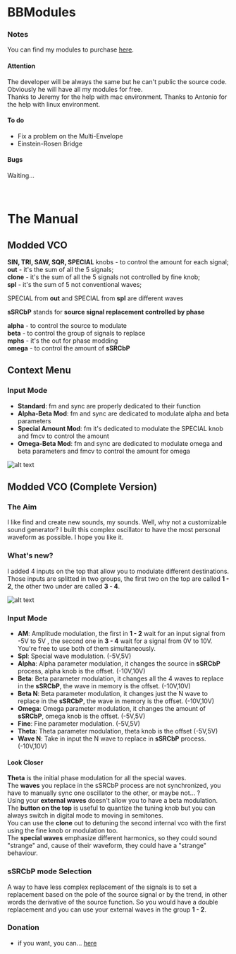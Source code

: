 # BBModules

### Notes
You can find my modules to purchase <a href="https://gumroad.com/bbmodules">here</a>.<br>

#### Attention
The developer will be always the same but he can't public the source code. Obviously he will have all my modules for free. <br>
Thanks to Jeremy for the help with mac environment. Thanks to Antonio for the help with linux environment.<br>

#### To do
- Fix a problem on the Multi-Envelope<br>
- Einstein-Rosen Bridge<br>

#### Bugs
Waiting...<br><br><br>

# The Manual

## Modded VCO

<b>SIN, TRI, SAW, SQR, SPECIAL</b> knobs - to control the amount for each signal;<br>
<b>out</b> - it's the sum of all the 5 signals;<br>
<b>clone</b> - it's the sum of all the 5 signals not controlled by fine knob;<br>
<b>spl</b> - it's the sum of 5 not conventional waves;<br>

SPECIAL from <b>out</b> and SPECIAL from <b>spl</b> are different waves<br>

<b>sSRCbP</b> stands for <b>source signal replacement controlled by phase</b> 

<b>alpha</b> - to control the source to modulate<br>
<b>beta</b> - to control the group of signals to replace<br>
<b>mphs</b> - it's the out for phase modding<br>
<b>omega</b> - to control the amount of <b>sSRCbP</b><br>

## Context Menu
### Input Mode

- <b>Standard</b>: fm and sync are properly dedicated to their function<br>
- <b>Alpha-Beta Mod</b>: fm and sync are dedicated to modulate alpha and beta parameters<br>
- <b>Special Amount Mod</b>: fm it's dedicated to modulate the SPECIAL knob and fmcv to control the amount<br>
- <b>Omega-Beta Mod</b>: fm and sync are dedicated to modulate omega and beta parameters and fmcv to control the amount for omega<br>

![alt text](https://github.com/soulbridge/BBModules/blob/master/free.jpg)

## Modded VCO (Complete Version)
### The Aim
I like find and create new sounds, my sounds. Well, why not a customizable sound generator? I built this complex oscillator to have the most personal waveform as possible. I hope you like it.<br>

### What's new?
I added 4 inputs on the top that allow you to modulate different destinations. Those inputs are splitted in two groups, the first two on the top are called <b>1 - 2</b>, the other two under are called <b>3 - 4</b>.<br>

![alt text](https://github.com/soulbridge/BBModules/blob/master/complete.jpg)

### Input Mode

- <b>AM</b>: Amplitude modulation, the first in <b>1 - 2</b> wait for an input signal from -5V to 5V , the second one in <b>3 - 4</b> wait for a signal from 0V to 10V. You're free to use both of them simultaneously.<br>
- <b>Spl</b>: Special wave modulation. (-5V,5V)<br>
- <b>Alpha</b>: Alpha parameter modulation, it changes the source in <b>sSRCbP</b> process, alpha knob is the offset. (-10V,10V)<br>
- <b>Beta</b>: Beta parameter modulation, it changes all the 4 waves to replace in the <b>sSRCbP</b>, the wave in memory is the offset. (-10V,10V)<br>
- <b>Beta N</b>: Beta parameter modulation, it changes just the N wave to replace in the <b>sSRCbP</b>, the wave in memory is the offset. (-10V,10V)<br>
- <b>Omega</b>: Omega parameter modulation, it changes the amount of <b>sSRCbP</b>, omega knob is the offset. (-5V,5V)<br>
- <b>Fine</b>: Fine parameter modulation. (-5V,5V)<br>
- <b>Theta</b>: Theta parameter modulation, theta knob is the offset (-5V,5V)<br>
- <b>Wave N</b>: Take in input the N wave to replace in <b>sSRCbP</b> process. (-10V,10V)<br>

#### Look Closer
<b>Theta</b> is the initial phase modulation for all the special waves.<br>
The <b>waves</b> you replace in the sSRCbP process are not synchronized, you have to manually sync one oscillator to the other, or maybe not... ?<br>
Using your <b>external waves</b> doesn't allow you to have a beta modulation.<br>
The <b>button on the top</b> is useful to quantize the tuning knob but you can always switch in digital mode to moving in semitones.<br>
You can use the <b>clone</b> out to detuning the second internal vco with the first using the fine knob or modulation too.<br>
The <b>special waves</b> emphasize different harmonics, so they could sound "strange" and, cause of their waveform, they could have a "strange" behaviour.<br>

### sSRCbP mode Selection
A way to have less complex replacement of the signals is to set a replacement based on the pole of the source signal or by the trend, in other words the derivative of the source function. So you would have a double replacement and you can use your external waves in the group <b>1 - 2</b>.<br>

### Donation
- if you want, you can... <a href="https://paypal.me/bbmodules">here</a><br>
